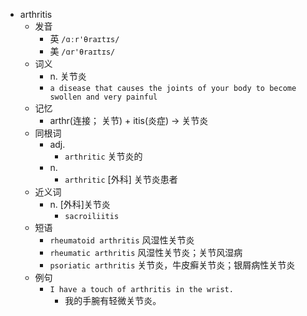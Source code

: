- arthritis
  - 发音
    - 英 `/ɑːr'θraɪtɪs/`
    - 美 `/ɑr'θraɪtɪs/`
  - 词义
    - n. 关节炎
    - `a disease that causes the joints of your body to become swollen and very painful`
  - 记忆
    - arthr(连接； 关节) + itis(炎症) → 关节炎
  - 同根词
    - adj.
      - `arthritic` 关节炎的
    - n.
      - `arthritic` [外科] 关节炎患者
  - 近义词
    - n. [外科]关节炎
      - `sacroiliitis`
  - 短语
    - `rheumatoid arthritis` 风湿性关节炎 
    - `rheumatic arthritis` 风湿性关节炎；关节风湿病 
    - `psoriatic arthritis` 关节炎，牛皮癣关节炎；银屑病性关节炎 
  - 例句
    - `I have a touch of arthritis in the wrist.`
      - 我的手腕有轻微关节炎。

